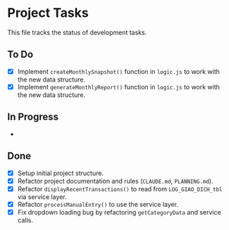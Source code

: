 # Project Tasks

This file tracks the status of development tasks.

## To Do
- [x] Implement `createMonthlySnapshot()` function in `logic.js` to work with the new data structure.
- [x] Implement `generateMonthlyReport()` function in `logic.js` to work with the new data structure.

## In Progress
-

## Done
- [x] Setup initial project structure.
- [x] Refactor project documentation and rules (`CLAUDE.md`, `PLANNING.md`).
- [x] Refactor `displayRecentTransactions()` to read from `LOG_GIAO_DICH_tbl` via service layer.
- [x] Refactor `processManualEntry()` to use the service layer.
- [x] Fix dropdown loading bug by refactoring `getCategoryData` and service calls.